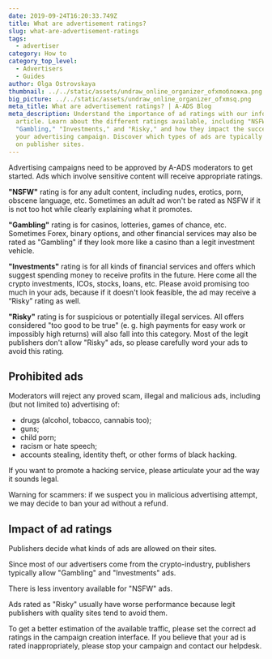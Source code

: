 ```yaml
---
date: 2019-09-24T16:20:33.749Z
title: What are advertisement ratings?
slug: what-are-advertisement-ratings
tags:
  - advertiser
category: How to
category_top_level:
  - Advertisers
  - Guides
author: Olga Ostrovskaya
thumbnail: ../../static/assets/undraw_online_organizer_ofxmобложка.png
big_picture: ../../static/assets/undraw_online_organizer_ofxmsq.png
meta_title: What are advertisement ratings? | A-ADS Blog
meta_description: Understand the importance of ad ratings with our informative
  article. Learn about the different ratings available, including "NSFW,"
  "Gambling," "Investments," and "Risky," and how they impact the success of
  your advertising campaign. Discover which types of ads are typically allowed
  on publisher sites.
---
```

Advertising campaigns need to be approved by A-ADS moderators to get started. Ads which involve sensitive content will receive appropriate ratings.



**"NSFW"** rating is for any adult content, including nudes, erotics, porn, obscene language, etc. Sometimes an adult ad won't be rated as NSFW if it is not too hot while clearly explaining what it promotes.



**"Gambling"** rating is for casinos, lotteries, games of chance, etc. Sometimes Forex, binary options, and other financial services may also be rated as "Gambling" if they look more like a casino than a legit investment vehicle.



**"Investments"** rating is for all kinds of financial services and offers which suggest spending money to receive profits in the future. Here come all the crypto investments, ICOs, stocks, loans, etc. Please avoid promising too much in your ads, because if it doesn't look feasible, the ad may receive a “Risky” rating as well.



**"Risky"** rating is for suspicious or potentially illegal services. All offers considered "too good to be true" (e. g. high payments for easy work or impossibly high returns) will also fall into this category. Most of the legit publishers don't allow "Risky" ads, so please carefully word your ads to avoid this rating.



## Prohibited ads



Moderators will reject any proved scam, illegal and malicious ads, including (but not limited to) advertising of:

* drugs (alcohol, tobacco, cannabis too);
* guns;
* child porn;
* racism or hate speech;
* accounts stealing, identity theft, or other forms of black hacking.

If you want to promote a hacking service, please articulate your ad the way it sounds legal.



Warning for scammers: if we suspect you in malicious advertising attempt, we may decide to ban your ad without a refund.



## Impact of ad ratings



Publishers decide what kinds of ads are allowed on their sites.



Since most of our advertisers come from the crypto-industry, publishers typically allow "Gambling" and "Investments" ads.



There is less inventory available for "NSFW" ads.



Ads rated as "Risky" usually have worse performance because legit publishers with quality sites tend to avoid them.



To get a better estimation of the available traffic, please set the correct ad ratings in the campaign creation interface. If you believe that your ad is rated inappropriately, please stop your campaign and contact our helpdesk.
